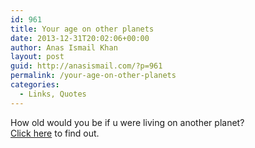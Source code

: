 ```yaml
---
id: 961
title: Your age on other planets
date: 2013-12-31T20:02:06+00:00
author: Anas Ismail Khan
layout: post
guid: http://anasismail.com/?p=961
permalink: /your-age-on-other-planets
categories:
  - Links, Quotes
---
```

How old would you be if u were living on another planet?  
[Click here](http://www.exploratorium.edu/ronh/age/) to find out.